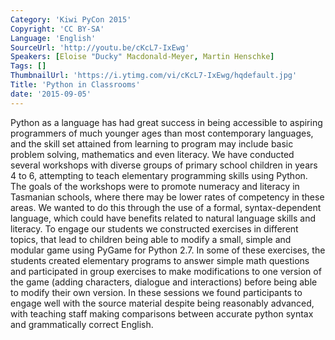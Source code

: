 ```yaml
---
Category: 'Kiwi PyCon 2015'
Copyright: 'CC BY-SA'
Language: 'English'
SourceUrl: 'http://youtu.be/cKcL7-IxEwg'
Speakers: [Eloise "Ducky" Macdonald-Meyer, Martin Henschke]
Tags: []
ThumbnailUrl: 'https://i.ytimg.com/vi/cKcL7-IxEwg/hqdefault.jpg'
Title: 'Python in Classrooms'
date: '2015-09-05'
---
```

Python as a language has had great success in being accessible to aspiring programmers of much younger ages than most contemporary languages, and the skill set attained from learning to program may include basic problem solving, mathematics and even literacy. We have conducted several workshops with diverse groups of primary school children in years 4 to 6, attempting to teach elementary programming skills using Python. The goals of the workshops were to promote numeracy and literacy in Tasmanian schools, where there may be lower rates of competency in these areas. We wanted to do this through the use of a formal, syntax-dependent language, which could have benefits related to natural language skills and literacy. To engage our students we constructed exercises in different topics, that lead to children being able to modify a small, simple and modular game using PyGame for Python 2.7. In some of these exercises, the students created elementary programs to answer simple math questions and participated in group exercises to make modifications to one version of the  game (adding characters, dialogue and interactions) before being able to modify their own version. In these sessions we found participants to engage well with the source material despite being reasonably advanced, with teaching staff making comparisons between accurate python syntax and grammatically correct English.